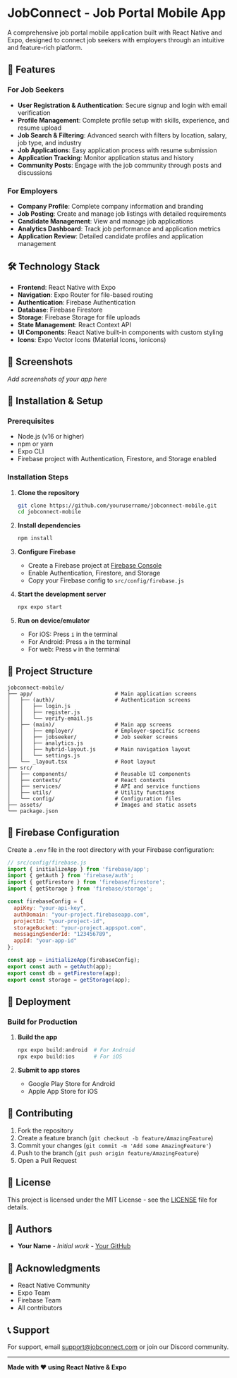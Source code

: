 # JobConnect - Job Portal Mobile App

A comprehensive job portal mobile application built with React Native and Expo, designed to connect job seekers with employers through an intuitive and feature-rich platform.

## 🚀 Features

### For Job Seekers
- **User Registration & Authentication**: Secure signup and login with email verification
- **Profile Management**: Complete profile setup with skills, experience, and resume upload
- **Job Search & Filtering**: Advanced search with filters by location, salary, job type, and industry
- **Job Applications**: Easy application process with resume submission
- **Application Tracking**: Monitor application status and history
- **Community Posts**: Engage with the job community through posts and discussions

### For Employers
- **Company Profile**: Complete company information and branding
- **Job Posting**: Create and manage job listings with detailed requirements
- **Candidate Management**: View and manage job applications
- **Analytics Dashboard**: Track job performance and application metrics
- **Application Review**: Detailed candidate profiles and application management

## 🛠️ Technology Stack

- **Frontend**: React Native with Expo
- **Navigation**: Expo Router for file-based routing
- **Authentication**: Firebase Authentication
- **Database**: Firebase Firestore
- **Storage**: Firebase Storage for file uploads
- **State Management**: React Context API
- **UI Components**: React Native built-in components with custom styling
- **Icons**: Expo Vector Icons (Material Icons, Ionicons)

## 📱 Screenshots

*Add screenshots of your app here*

## 🔧 Installation & Setup

### Prerequisites
- Node.js (v16 or higher)
- npm or yarn
- Expo CLI
- Firebase project with Authentication, Firestore, and Storage enabled

### Installation Steps

1. **Clone the repository**
   ```bash
   git clone https://github.com/yourusername/jobconnect-mobile.git
   cd jobconnect-mobile
   ```

2. **Install dependencies**
   ```bash
   npm install
   ```

3. **Configure Firebase**
   - Create a Firebase project at [Firebase Console](https://console.firebase.google.com/)
   - Enable Authentication, Firestore, and Storage
   - Copy your Firebase config to `src/config/firebase.js`

4. **Start the development server**
   ```bash
   npx expo start
   ```

5. **Run on device/emulator**
   - For iOS: Press `i` in the terminal
   - For Android: Press `a` in the terminal
   - For web: Press `w` in the terminal

## 📁 Project Structure

```
jobconnect-mobile/
├── app/                          # Main application screens
│   ├── (auth)/                   # Authentication screens
│   │   ├── login.js
│   │   ├── register.js
│   │   └── verify-email.js
│   ├── (main)/                   # Main app screens
│   │   ├── employer/             # Employer-specific screens
│   │   ├── jobseeker/            # Job seeker screens
│   │   ├── analytics.js
│   │   ├── hybrid-layout.js      # Main navigation layout
│   │   └── settings.js
│   └── _layout.tsx               # Root layout
├── src/
│   ├── components/               # Reusable UI components
│   ├── contexts/                 # React contexts
│   ├── services/                 # API and service functions
│   ├── utils/                    # Utility functions
│   └── config/                   # Configuration files
├── assets/                       # Images and static assets
└── package.json
```

## 🔐 Firebase Configuration

Create a `.env` file in the root directory with your Firebase configuration:

```javascript
// src/config/firebase.js
import { initializeApp } from 'firebase/app';
import { getAuth } from 'firebase/auth';
import { getFirestore } from 'firebase/firestore';
import { getStorage } from 'firebase/storage';

const firebaseConfig = {
  apiKey: "your-api-key",
  authDomain: "your-project.firebaseapp.com",
  projectId: "your-project-id",
  storageBucket: "your-project.appspot.com",
  messagingSenderId: "123456789",
  appId: "your-app-id"
};

const app = initializeApp(firebaseConfig);
export const auth = getAuth(app);
export const db = getFirestore(app);
export const storage = getStorage(app);
```

## 🚀 Deployment

### Build for Production

1. **Build the app**
   ```bash
   npx expo build:android  # For Android
   npx expo build:ios      # For iOS
   ```

2. **Submit to app stores**
   - Google Play Store for Android
   - Apple App Store for iOS

## 🤝 Contributing

1. Fork the repository
2. Create a feature branch (`git checkout -b feature/AmazingFeature`)
3. Commit your changes (`git commit -m 'Add some AmazingFeature'`)
4. Push to the branch (`git push origin feature/AmazingFeature`)
5. Open a Pull Request

## 📝 License

This project is licensed under the MIT License - see the [LICENSE](LICENSE) file for details.

## 👥 Authors

- **Your Name** - *Initial work* - [Your GitHub](https://github.com/yourusername)

## 🙏 Acknowledgments

- React Native Community
- Expo Team
- Firebase Team
- All contributors

## 📞 Support

For support, email support@jobconnect.com or join our Discord community.

---

**Made with ❤️ using React Native & Expo**
